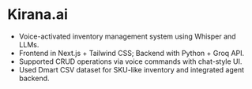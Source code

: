 # Kirana.ai

- Voice-activated inventory management system using Whisper and LLMs.
- Frontend in Next.js + Tailwind CSS; Backend with Python + Groq API.
- Supported CRUD operations via voice commands with chat-style UI.
- Used Dmart CSV dataset for SKU-like inventory and integrated agent backend.